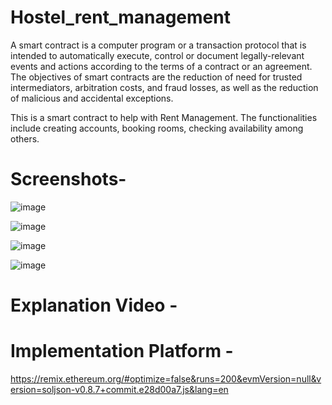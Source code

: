 # Hostel_rent_management

A smart contract is a computer program or a transaction protocol that is intended to automatically execute, control or document legally-relevant events and actions according to the terms of a contract or an agreement. The objectives of smart contracts are the reduction of need for trusted intermediators, arbitration costs, and fraud losses, as well as the reduction of malicious and accidental exceptions. 

This is a smart contract to help with Rent Management. The functionalities include creating accounts, booking rooms, checking availability among others.

# Screenshots-
![image](https://github.com/mahirmehta/hostel_rent_management/assets/84176722/f80c0a43-e3ec-495d-8b98-eee908d6641b)  

![image](https://github.com/mahirmehta/hostel_rent_management/assets/84176722/3755fcaf-562d-4389-9048-9098c6006b9b)  

![image](https://github.com/mahirmehta/hostel_rent_management/assets/84176722/412645b8-c1aa-4746-8ee4-bc6805cfaaef)  

![image](https://github.com/mahirmehta/hostel_rent_management/assets/84176722/710fe00d-0b00-41d6-9506-47c11888d488)

# Explanation Video -



# Implementation Platform - 

https://remix.ethereum.org/#optimize=false&runs=200&evmVersion=null&version=soljson-v0.8.7+commit.e28d00a7.js&lang=en






